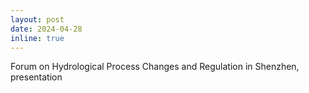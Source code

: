 ```yaml
---
layout: post
date: 2024-04-28 
inline: true
---
```


Forum on Hydrological Process Changes and Regulation in Shenzhen, presentation



